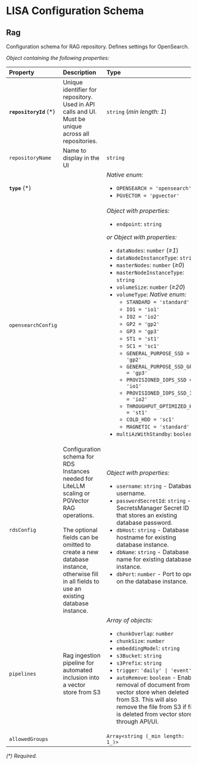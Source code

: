 # LISA Configuration Schema

## Rag

Configuration schema for RAG repository. Defines settings for OpenSearch.

_Object containing the following properties:_

| Property                | Description                                                                                                                                                                                                                                         | Type                                                                                                                                                                                                                                                                                                                                                                                                                                                                                                                                                                                                                                                                                                                                                                                                                                             | Default |
| :---------------------- | :-------------------------------------------------------------------------------------------------------------------------------------------------------------------------------------------------------------------------------------------------- | :----------------------------------------------------------------------------------------------------------------------------------------------------------------------------------------------------------------------------------------------------------------------------------------------------------------------------------------------------------------------------------------------------------------------------------------------------------------------------------------------------------------------------------------------------------------------------------------------------------------------------------------------------------------------------------------------------------------------------------------------------------------------------------------------------------------------------------------------- | :------ |
| **`repositoryId`** (\*) | Unique identifier for repository. Used in API calls and UI. Must be unique across all repositories.                                                                                                                                                 | `string` (_min length: 1_)                                                                                                                                                                                                                                                                                                                                                                                                                                                                                                                                                                                                                                                                                                                                                                                                                       |         |
| `repositoryName`        | Name to display in the UI                                                                                                                                                                                                                           | `string`                                                                                                                                                                                                                                                                                                                                                                                                                                                                                                                                                                                                                                                                                                                                                                                                                                         |         |
| **`type`** (\*)         |                                                                                                                                                                                                                                                     | _Native enum:_<ul><li>`OPENSEARCH = 'opensearch'`</li><li>`PGVECTOR = 'pgvector'`</li></ul>                                                                                                                                                                                                                                                                                                                                                                                                                                                                                                                                                                                                                                                                                                                                                      |         |
| `opensearchConfig`      |                                                                                                                                                                                                                                                     | _Object with properties:_<ul><li>`endpoint`: `string`</li></ul> _or_ _Object with properties:_<ul><li>`dataNodes`: `number` (_≥1_)</li><li>`dataNodeInstanceType`: `string`</li><li>`masterNodes`: `number` (_≥0_)</li><li>`masterNodeInstanceType`: `string`</li><li>`volumeSize`: `number` (_≥20_)</li><li>`volumeType`: _Native enum:_<ul><li>`STANDARD = 'standard'`</li><li>`IO1 = 'io1'`</li><li>`IO2 = 'io2'`</li><li>`GP2 = 'gp2'`</li><li>`GP3 = 'gp3'`</li><li>`ST1 = 'st1'`</li><li>`SC1 = 'sc1'`</li><li>`GENERAL_PURPOSE_SSD = 'gp2'`</li><li>`GENERAL_PURPOSE_SSD_GP3 = 'gp3'`</li><li>`PROVISIONED_IOPS_SSD = 'io1'`</li><li>`PROVISIONED_IOPS_SSD_IO2 = 'io2'`</li><li>`THROUGHPUT_OPTIMIZED_HDD = 'st1'`</li><li>`COLD_HDD = 'sc1'`</li><li>`MAGNETIC = 'standard'`</li></ul></li><li>`multiAzWithStandby`: `boolean`</li></ul> |         |
| `rdsConfig`             | Configuration schema for RDS Instances needed for LiteLLM scaling or PGVector RAG operations.<br /> <br /> The optional fields can be omitted to create a new database instance, otherwise fill in all fields to use an existing database instance. | _Object with properties:_<ul><li>`username`: `string` - Database username.</li><li>`passwordSecretId`: `string` - SecretsManager Secret ID that stores an existing database password.</li><li>`dbHost`: `string` - Database hostname for existing database instance.</li><li>`dbName`: `string` - Database name for existing database instance.</li><li>`dbPort`: `number` - Port to open on the database instance.</li></ul>                                                                                                                                                                                                                                                                                                                                                                                                                    |         |
| `pipelines`             | Rag ingestion pipeline for automated inclusion into a vector store from S3                                                                                                                                                                          | _Array of objects:_<br /><ul><li>`chunkOverlap`: `number`</li><li>`chunkSize`: `number`</li><li>`embeddingModel`: `string`</li><li>`s3Bucket`: `string`</li><li>`s3Prefix`: `string`</li><li>`trigger`: `'daily' \| 'event'`</li><li>`autoRemove`: `boolean` - Enable removal of document from vector store when deleted from S3. This will also remove the file from S3 if file is deleted from vector store through API/UI.</li></ul>                                                                                                                                                                                                                                                                                                                                                                                                          | `[]`    |
| `allowedGroups`         |                                                                                                                                                                                                                                                     | `Array<string (_min length: 1_)>`                                                                                                                                                                                                                                                                                                                                                                                                                                                                                                                                                                                                                                                                                                                                                                                                                | `[]`    |

_(\*) Required._
